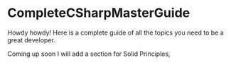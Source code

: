 # CompleteCSharpMasterGuide
Howdy howdy!
Here is a complete guide of all the topics you need to be a great developer.

Coming up soon I will add a section for Solid Principles,
